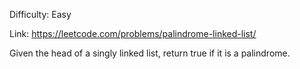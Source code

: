 Difficulty: Easy

Link: https://leetcode.com/problems/palindrome-linked-list/

Given the head of a singly linked list, return true if it is a palindrome.
